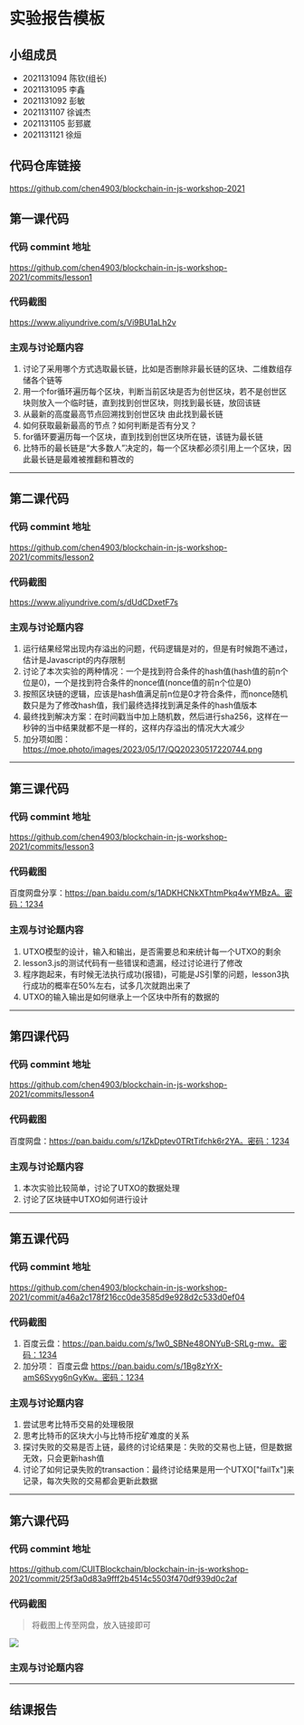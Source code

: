 # 实验报告模板

## 小组成员

- 2021131094 陈钦(组长)
- 2021131095 李鑫
- 2021131092 彭敏
- 2021131107 徐诚杰
- 2021131105 彭郅崴
- 2021131121 徐烜


## 代码仓库链接

https://github.com/chen4903/blockchain-in-js-workshop-2021



## 第一课代码


### 代码 commint 地址

https://github.com/chen4903/blockchain-in-js-workshop-2021/commits/lesson1

### 代码截图

https://www.aliyundrive.com/s/Vi9BU1aLh2v

### 主观与讨论题内容

1. 讨论了采用哪个方式选取最长链，比如是否删除非最长链的区块、二维数组存储各个链等
2. 用一个for循环遍历每个区块，判断当前区块是否为创世区块，若不是创世区块则放入一个临时链，直到找到创世区块，则找到最长链，放回该链
3. 从最新的高度最高节点回溯找到创世区块 由此找到最长链
4. 如何获取最新最高的节点？如何判断是否有分叉？
5. for循环要遍历每一个区块，直到找到创世区块所在链，该链为最长链
6. 比特币的最长链是“大多数人”决定的，每一个区块都必须引用上一个区块，因此最长链是最难被推翻和篡改的


---

## 第二课代码


### 代码 commint 地址

https://github.com/chen4903/blockchain-in-js-workshop-2021/commits/lesson2


### 代码截图
https://www.aliyundrive.com/s/dUdCDxetF7s


### 主观与讨论题内容
1. 运行结果经常出现内存溢出的问题，代码逻辑是对的，但是有时候跑不通过，估计是Javascript的内存限制
2. 讨论了本次实验的两种情况：一个是找到符合条件的hash值(hash值的前n个位是0)，一个是找到符合条件的nonce值(nonce值的前n个位是0)
3. 按照区块链的逻辑，应该是hash值满足前n位是0才符合条件，而nonce随机数只是为了修改hash值，我们最终选择找到满足条件的hash值版本
4. 最终找到解决方案：在时间戳当中加上随机数，然后进行sha256，这样在一秒钟的当中结果就都不是一样的，这样内存溢出的情况大大减少
5. 加分项如图：https://moe.photo/images/2023/05/17/QQ20230517220744.png



---


## 第三课代码


### 代码 commint 地址

https://github.com/chen4903/blockchain-in-js-workshop-2021/commits/lesson3


### 代码截图

百度网盘分享：https://pan.baidu.com/s/1ADKHCNkXThtmPkq4wYMBzA。密码：1234

### 主观与讨论题内容

1. UTXO模型的设计，输入和输出，是否需要总和来统计每一个UTXO的剩余
2. lesson3.js的测试代码有一些错误和遗漏，经过讨论进行了修改
3. 程序跑起来，有时候无法执行成功(报错)，可能是JS引擎的问题，lesson3执行成功的概率在50%左右，试多几次就跑出来了
4. UTXO的输入输出是如何继承上一个区块中所有的数据的

---




## 第四课代码


### 代码 commint 地址

https://github.com/chen4903/blockchain-in-js-workshop-2021/commits/lesson4


### 代码截图

百度网盘：https://pan.baidu.com/s/1ZkDptev0TRtTifchk6r2YA。密码：1234


### 主观与讨论题内容

1. 本次实验比较简单，讨论了UTXO的数据处理
2. 讨论了区块链中UTXO如何进行设计

---




## 第五课代码


### 代码 commint 地址

https://github.com/chen4903/blockchain-in-js-workshop-2021/commit/a46a2c178f216cc0de3585d9e928d2c533d0ef04


### 代码截图

1. 百度云盘：https://pan.baidu.com/s/1w0_SBNe48ONYuB-SRLg-mw。密码：1234
2. 加分项： 百度云盘 https://pan.baidu.com/s/1Bg8zYrX-amS6Svyg6nGyKw。密码：1234

### 主观与讨论题内容

1. 尝试思考⽐特币交易的处理极限
2. 思考⽐特币的区块⼤⼩与⽐特币挖矿难度的关系
3. 探讨失败的交易是否上链，最终的讨论结果是：失败的交易也上链，但是数据无效，只会更新hash值
4. 讨论了如何记录失败的transaction：最终讨论结果是用一个UTXO["failTx"]来记录，每次失败的交易都会更新此数据


---




## 第六课代码


### 代码 commint 地址

https://github.com/CUITBlockchain/blockchain-in-js-workshop-2021/commit/25f3a0d83a9fff2b4514c5503f470df939d0c2af


### 代码截图

> 将截图上传至网盘，放入链接即可

![](图片链接放这里)


### 主观与讨论题内容



---


## 结课报告





